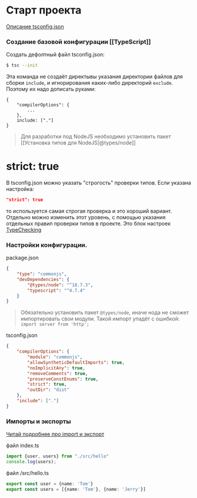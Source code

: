 # Старт проекта

[Описание tsconfig.json](https://www.typescriptlang.org/tsconfig)

### Создание базовой конфигурации [[TypeScript]]
Создать дефолтный файл tsconfig.json:
```bash
$ tsc --init
```

Эта команда не создаёт директывы указания директории файлов для сборки `include`, и игнорирования каких-либо директорий `exclude`. Поэтому их надо дописать руками:
```tsconfig
{
	"compilerOptions": {
		...
	},
	include: ["."]
}
```

>Для разработки под NodeJS необходимо установить пакет [[Установка типов для NodeJS|@types/node]]

# strict: true
В tsconfig.json можно указать "строгость" проверки типов. Если указана настройка:
```json
"strict": true
```
то используется самая строгая проверка и это хороший вариант. Отдельно можно изменить этот уровень,  с помощью указания отдельных правил проверки типов в проекте.
Это блок настроек [TypeChecking](https://www.typescriptlang.org/tsconfig)


### Настройки конфигурации.

package.json
```json
{
	"type": "commonjs",
	"devDependencies": {
		"@types/node": "^18.7.3",
		"typescript": "^4.7.4"
	}
}
```

>Обязательно установить пакет `@types/node`, иначе нода не сможет импортировать свои модули. Такой импорт упадёт с ошибкой: 
>`import server from 'http';` 


tsconfig.json
```json
{
	"compilerOptions": {
		"module": "commonjs",
		"allowSyntheticDefaultImports": true,
		"noImplicitAny": true,
		"removeComments": true,
		"preserveConstEnums": true,
		"strict": true,
		"outDir": "dist"
	},
	"include": ["."]
}
```

### Импорты и экспорты
[Читай подробнее про import и экспорт](https://developer.mozilla.org/en-US/docs/web/javascript/reference/statements/export)

файл index.ts
```ts
import {user, users} from "./src/hello"
console.log(users);
```

файл /src/hello.ts
```ts
export const user = {name: 'Tom'}
export const users = [{name: 'Tom'}, {name: 'Jerry'}]
```